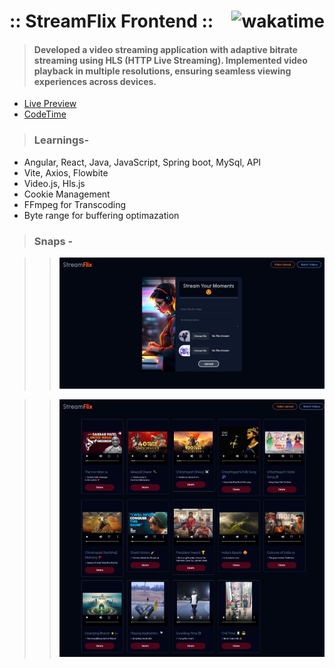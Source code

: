 # :: StreamFlix Frontend :: <img align="right" src="https://wakatime.com/badge/user/3c1dc126-af1b-434f-a59f-8cb202e218eb/project/dad71025-437f-4409-b59b-4b0b65f531c0.svg?style=for-the-badge" alt="wakatime"/>

>#### Developed a video streaming application with adaptive bitrate streaming using HLS (HTTP Live Streaming). Implemented video playback in multiple resolutions, ensuring seamless viewing experiences across devices.


- [Live Preview](https://streamflix-ui.vercel.app/)
- [CodeTime](https://wakatime.com/@Er_Jrsingh/projects/iidnypswgo)

> ### Learnings-
- Angular, React, Java, JavaScript, Spring boot, MySql, API 
- Vite, Axios, Flowbite 
- Video.js, Hls.js
- Cookie Management
- FFmpeg for Transcoding
- Byte range for buffering optimazation

> ### Snaps -

> > ![Landing page](./snap1.png)

> >![Home Feed](./snap2.png)
